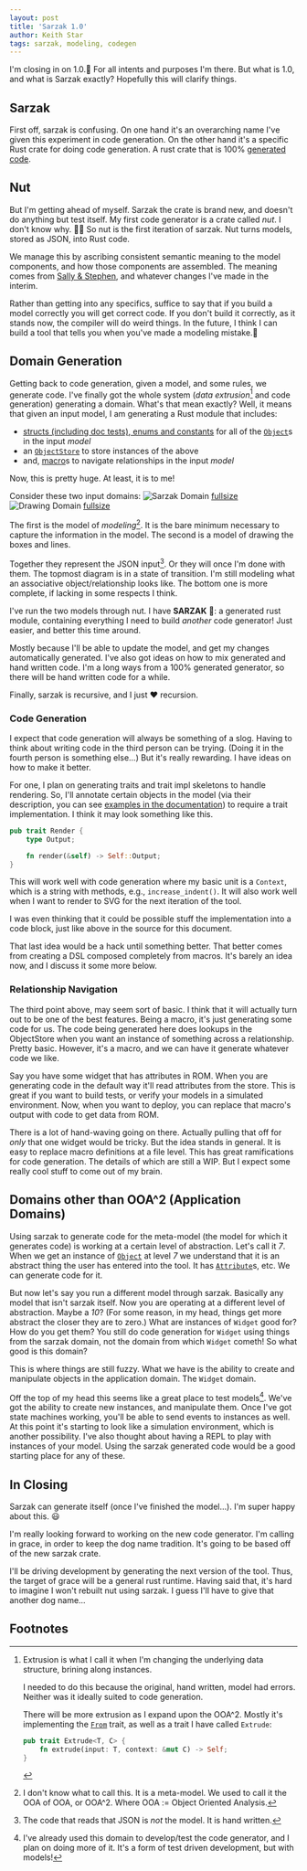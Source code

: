 ```yaml
---
layout: post
title: 'Sarzak 1.0'
author: Keith Star
tags: sarzak, modeling, codegen
---
```


I'm closing in on 1.0.🎉
For all intents and purposes I'm there.
But what is 1.0, and what is Sarzak exactly?
Hopefully this will clarify things.

## Sarzak

First off, sarzak is confusing.
On one hand it's an overarching name I've given this experiment in code generation.
On the other hand it's a specific Rust crate for doing code generation.
A rust crate that is 100% [generated code](/assets/docs/sarzak/sarzak/index.html).

## Nut

But I'm getting ahead of myself.
Sarzak the crate is brand new, and doesn't do anything but test itself.
My first code generator is a crate called _nut_.
I don't know why. 🤷‍♂️
So nut is the first iteration of sarzak.
Nut turns models, stored as JSON, into Rust code.

We manage this by ascribing consistent semantic meaning to the model components, and how those components are assembled.
The meaning comes from [Sally & Stephen](https://en.wikipedia.org/wiki/Shlaer–Mellor_method), and whatever changes I've made in the interim.

Rather than getting into any specifics, suffice to say that if you build a model correctly you will get correct code.
If you don't build it correctly, as it stands now, the compiler will do weird things.
In the future, I think I can build a tool that tells you when you've made a modeling mistake.🤔

## Domain Generation

Getting back to code generation, given a model, and some rules, we generate code.
I've finally got the whole system (_data extrusion_[^extrude] and code generation) generating a domain.
What's that mean exactly?
Well, it means that given an input model, I am generating a Rust module that includes:

-   [structs (including doc tests), enums and constants](/assets/docs/sarzak/sarzak/sarzak/types/index.html) for all of the [`Object`](/assets/docs/sarzak/sarzak/sarzak/types/struct.Object.html)s in the input _model_
-   an [`ObjectStore`](/assets/docs/sarzak/sarzak/sarzak/store/struct.ObjectStore.html) to store instances of the above
-   and, [macro](/assets/docs/sarzak/sarzak/index.html)s to navigate relationships in the input _model_

Now, this is pretty huge.
At least, it is to me!

Consider these two input domains:
![Sarzak Domain](/assets/images/sarzak_0_small.png)
[fullsize](/assets/images/sarzak_0_smallish.png)
![Drawing Domain](/assets/images/drawing_0_small.png)
[fullsize](/assets/images/drawing_0_smallish.png)

The first is the model of _modeling_[^ooa].
It is the bare minimum necessary to capture the information in the model.
The second is a model of drawing the boxes and lines.

Together they represent the JSON input[^nb].
Or they will once I'm done with them.
The topmost diagram is in a state of transition.
I'm still modeling what an associative object/relationship looks like.
The bottom one is more complete, if lacking in some respects I think.

I've run the two models through nut.
I have **SARZAK** 🤣: a generated rust module, containing everything I need to build _another_ code generator!
Just easier, and better this time around.

Mostly because I'll be able to update the model, and get my changes automatically generated.
I've also got ideas on how to mix generated and hand written code.
I'm a long ways from a 100% generated generator, so there will be hand written code for a while.

Finally, sarzak is recursive, and I just ❤️ recursion.

### Code Generation

I expect that code generation will always be something of a slog.
Having to think about writing code in the third person can be trying.
(Doing it in the fourth person is something else...)
But it's really rewarding.
I have ideas on how to make it better.

For one, I plan on generating traits and trait impl skeletons to handle rendering.
So, I'll annotate certain objects in the model (via their description, you can see [examples in the documentation](/assets/docs/sarzak/sarzak/drawing/types/constant.LEFT.html)) to require a trait implementation.
I think it may look something like this.

```rust
pub trait Render {
    type Output;

    fn render(&self) -> Self::Output;
}
```

This will work well with code generation where my basic unit is a `Context`, which is a string with methods, e.g., `increase_indent()`.
It will also work well when I want to render to SVG for the next iteration of the tool.

I was even thinking that it could be possible stuff the implementation into a code block, just like above in the source for this document.

That last idea would be a hack until something better.
That better comes from creating a DSL composed completely from macros.
It's barely an idea now, and I discuss it some more below.

### Relationship Navigation

The third point above, may seem sort of basic.
I think that it will actually turn out to be one of the best features.
Being a macro, it's just generating some code for us.
The code being generated here does lookups in the ObjectStore when you want an instance of something across a relationship.
Pretty basic.
However, it's a macro, and we can have it generate whatever code we like.

Say you have some widget that has attributes in ROM.
When you are generating code in the default way it'll read attributes from the store.
This is great if you want to build tests, or verify your models in a simulated environment.
Now, when you want to deploy, you can replace that macro's output with code to get data from ROM.

There is a lot of hand-waving going on there.
Actually pulling that off for _only_ that one widget would be tricky.
But the idea stands in general.
It is easy to replace macro definitions at a file level.
This has great ramifications for code generation.
The details of which are still a WIP.
But I expect some really cool stuff to come out of my brain.

## Domains other than OOA^2 (Application Domains)

Using sarzak to generate code for the meta-model (the model for which it generates code) is working at a certain level of abstraction.
Let's call it _7_.
When we get an instance of [`Object`](/assets/docs/sarzak/sarzak/sarzak/types/struct.Object.html) at level _7_ we understand that it is an abstract thing the user has entered into the tool.
It has [`Attribute`](/assets/docs/sarzak/sarzak/sarzak/types/struct.Attribute.html)s, etc.
We can generate code for it.

But now let's say you run a different model through sarzak.
Basically any model that isn't sarzak itself.
Now you are operating at a different level of abstraction.
Maybe a _10_?
(For some reason, in my head, things get more abstract the closer they are to zero.)
What are instances of `Widget` good for?
How do you get them?
You still do code generation for `Widget` using things from the sarzak domain, not the domain from which `Widget` cometh!
So what good is this domain?

This is where things are still fuzzy.
What we have is the ability to create and manipulate objects in the application domain.
The `Widget` domain.

Off the top of my head this seems like a great place to test models[^tdd].
We've got the ability to create new instances, and manipulate them.
Once I've got state machines working, you'll be able to send events to instances as well.
At this point it's starting to look like a simulation environment, which is another possibility.
I've also thought about having a REPL to play with instances of your model.
Using the sarzak generated code would be a good starting place for any of these.

## In Closing

Sarzak can generate itself (once I've finished the model...).
I'm super happy about this. 😃

I'm really looking forward to working on the new code generator.
I'm calling in grace, in order to keep the dog name tradition.
It's going to be based off of the new sarzak crate.

I'll be driving development by generating the next version of the tool.
Thus, the target of grace will be a general rust runtime.
Having said that, it's hard to imagine I won't rebuilt nut using sarzak.
I guess I'll have to give that another dog name...

## Footnotes

[^extrude]:
    Extrusion is what I call it when I'm changing the underlying data structure, brining along instances.

    I needed to do this because the original, hand written, model had errors.
    Neither was it ideally suited to code generation.

    There will be more extrusion as I expand upon the OOA^2.
    Mostly it's implementing the [`From`](https://doc.rust-lang.org/1.66.1/core/convert/trait.From.html) trait, as well as a trait I have called `Extrude`:

    ```rust
    pub trait Extrude<T, C> {
        fn extrude(input: T, context: &mut C) -> Self;
    }
    ```

[^ooa]:
    I don't know what to call this.
    It is a meta-model.
    We used to call it the OOA of OOA, or OOA^2.
    Where OOA := Object Oriented Analysis.

[^nb]:
    The code that reads that JSON is _not_ the model.
    It is hand written.

[^tdd]:
    I've already used this domain to develop/test the code generator, and I plan on doing more of it.
    It's a form of test driven development, but with models!

